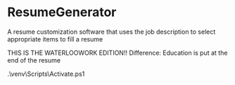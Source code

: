 # ResumeGenerator
A resume customization software that uses the job description to select appropriate items to fill a resume

THIS IS THE WATERLOOWORK EDITION!!
Difference: Education is put at the end of the resume

.\venv\Scripts\Activate.ps1